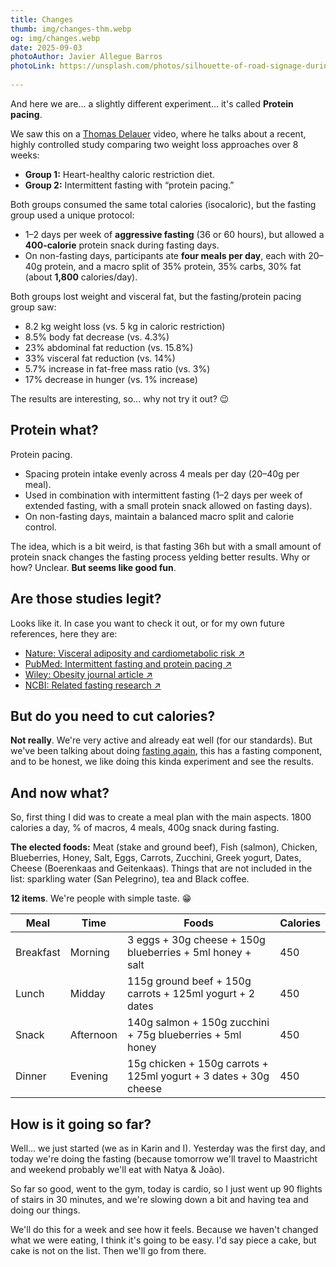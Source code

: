 ```yaml
---
title: Changes
thumb: img/changes-thm.webp
og: img/changes.webp
date: 2025-09-03
photoAuthor: Javier Allegue Barros
photoLink: https://unsplash.com/photos/silhouette-of-road-signage-during-golden-hour-C7B-ExXpOIE?utm_content=creditCopyText&utm_medium=referral&utm_source=unsplash
      
---
```


And here we are... a slightly different experiment... it's called **Protein pacing**.

We saw this on a [Thomas Delauer]([https://www.thomasdelauer.com/) video, where he talks about a recent, highly controlled study comparing two weight loss approaches over 8 weeks:

- **Group 1:** Heart-healthy caloric restriction diet.
- **Group 2:** Intermittent fasting with “protein pacing.”

Both groups consumed the same total calories (isocaloric), but the fasting group used a unique protocol:

- 1–2 days per week of **aggressive fasting** (36 or 60 hours), but allowed a **400-calorie** protein snack during fasting days.
- On non-fasting days, participants ate **four meals per day**, each with 20–40g protein, and a macro split of 35% protein, 35% carbs, 30% fat (about **1,800** calories/day).

Both groups lost weight and visceral fat, but the fasting/protein pacing group saw:

- 8.2 kg weight loss (vs. 5 kg in caloric restriction)
- 8.5% body fat decrease (vs. 4.3%)
- 23% abdominal fat reduction (vs. 15.8%)
- 33% visceral fat reduction (vs. 14%)
- 5.7% increase in fat-free mass ratio (vs. 3%)
- 17% decrease in hunger (vs. 1% increase)

The results are interesting, so... why not try it out? 😉

## Protein what?

Protein pacing. 

- Spacing protein intake evenly across 4 meals per day (20–40g per meal).
- Used in combination with intermittent fasting (1–2 days per week of extended fasting, with a small protein snack allowed on fasting days).
- On non-fasting days, maintain a balanced macro split and calorie control.

The idea, which is a bit weird, is that fasting 36h but with a small amount of protein snack changes the fasting process yelding better results. Why or how? Unclear. **But seems like good fun**.

## Are those studies legit?

Looks like it. In case you want to check it out, or for my own future references, here they are:

- [Nature: Visceral adiposity and cardiometabolic risk ↗](https://www.nature.com/articles/s41467-022-35704-5)
- [PubMed: Intermittent fasting and protein pacing ↗](https://pubmed.ncbi.nlm.nih.gov/31073218/)
- [Wiley: Obesity journal article ↗](https://onlinelibrary.wiley.com/doi/10.1002/oby.23660)
- [NCBI: Related fasting research ↗](https://www.ncbi.nlm.nih.gov/pmc/articles/PMC4258944/)

## But do you need to cut calories?

**Not really**. We're very active and already eat well (for our standards). But we've been talking about doing [fasting again](https://medium.com/wolff-experiments/experiment-3-water-fasting-3843aa283dad), this has a fasting component, and to be honest, we like doing this kinda experiment and see the results.

## And now what?

So, first thing I did was to create a meal plan with the main aspects. 1800 calories a day, % of macros, 4 meals, 400g snack during fasting.

**The elected foods:** Meat (stake and ground beef), Fish (salmon), Chicken, Blueberries, Honey, Salt, Eggs, Carrots, Zucchini, Greek yogurt, Dates, Cheese (Boerenkaas and Geitenkaas). Things that are not included in the list: sparkling water (San Pelegrino), tea and Black coffee.

**12 items**. We're people with simple taste. 😁

| Meal      | Time      | Foods                                                        | Calories |
| --------- | --------- | ------------------------------------------------------------ | -------- |
| Breakfast | Morning   | 3 eggs + 30g cheese + 150g blueberries + 5ml honey + salt    | 450      |
| Lunch     | Midday    | 115g ground beef + 150g carrots + 125ml yogurt + 2 dates     | 450      |
| Snack     | Afternoon | 140g salmon + 150g zucchini + 75g blueberries + 5ml honey    | 450      |
| Dinner    | Evening   | 15g chicken + 150g carrots + 125ml yogurt + 3 dates + 30g cheese | 450      |

## How is it going so far?

Well... we just started (we as in Karin and I). Yesterday was the first day, and today we're doing the fasting (because tomorrow we'll travel to Maastricht and weekend probably we'll eat with Natya & João).

So far so good, went to the gym, today is cardio, so I just went up 90 flights of stairs in 30 minutes, and we're slowing down a bit and having tea and doing our things.

We'll do this for a week and see how it feels. Because we haven't changed what we were eating, I think it's going to be easy. I'd say piece a cake, but cake is not on the list. Then we'll go from there.